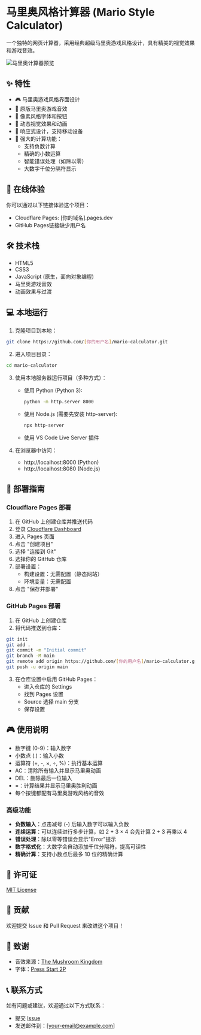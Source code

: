 # 马里奥风格计算器 (Mario Style Calculator)

一个独特的网页计算器，采用经典超级马里奥游戏风格设计，具有精美的视觉效果和游戏音效。

![马里奥计算器预览](https://user-images.githubusercontent.com/your-username/mario-calculator/preview.png)

## ✨ 特性

- 🎮 马里奥游戏风格界面设计
- 🎵 原版马里奥游戏音效
- 🎨 像素风格字体和按钮
- 🌈 动态视觉效果和动画
- 📱 响应式设计，支持移动设备
- 🧮 强大的计算功能：
  - 支持负数计算
  - 精确的小数运算
  - 智能错误处理（如除以零）
  - 大数字千位分隔符显示

## 🚀 在线体验

你可以通过以下链接体验这个项目：

- Cloudflare Pages: [你的域名].pages.dev
- GitHub Pages链接缺少用户名

## 🛠️ 技术栈

- HTML5
- CSS3
- JavaScript (原生，面向对象编程)
- 马里奥游戏音效
- 动画效果与过渡

## 💻 本地运行

1. 克隆项目到本地：
```bash
git clone https://github.com/[你的用户名]/mario-calculator.git
```

2. 进入项目目录：
```bash
cd mario-calculator
```

3. 使用本地服务器运行项目（多种方式）：

   - 使用 Python (Python 3):
     ```bash
     python -m http.server 8000
     ```
   
   - 使用 Node.js (需要先安装 http-server):
     ```bash
     npx http-server
     ```
   
   - 使用 VS Code Live Server 插件

4. 在浏览器中访问：
   - http://localhost:8000 (Python)
   - http://localhost:8080 (Node.js)

## 🚀 部署指南

### Cloudflare Pages 部署

1. 在 GitHub 上创建仓库并推送代码
2. 登录 [Cloudflare Dashboard](https://dash.cloudflare.com/)
3. 进入 Pages 页面
4. 点击 "创建项目"
5. 选择 "连接到 Git"
6. 选择你的 GitHub 仓库
7. 部署设置：
   - 构建设置：无需配置（静态网站）
   - 环境变量：无需配置
8. 点击 "保存并部署"

### GitHub Pages 部署

1. 在 GitHub 上创建仓库
2. 将代码推送到仓库：
```bash
git init
git add .
git commit -m "Initial commit"
git branch -M main
git remote add origin https://github.com/[你的用户名]/mario-calculator.git
git push -u origin main
```

3. 在仓库设置中启用 GitHub Pages：
   - 进入仓库的 Settings
   - 找到 Pages 设置
   - Source 选择 main 分支
   - 保存设置

## 🎮 使用说明

- 数字键 (0-9)：输入数字
- 小数点 (.)：输入小数
- 运算符 (+, -, ×, ÷, %)：执行基本运算
- AC：清除所有输入并显示马里奥动画
- DEL：删除最后一位输入
- =：计算结果并显示马里奥胜利动画
- 每个按键都配有马里奥游戏风格的音效

### 高级功能

- **负数输入**：点击减号 (-) 后输入数字可以输入负数
- **连续运算**：可以连续进行多步计算，如 2 + 3 × 4 会先计算 2 + 3 再乘以 4
- **错误处理**：除以零等错误会显示"Error"提示
- **数字格式化**：大数字会自动添加千位分隔符，提高可读性
- **精确计算**：支持小数点后最多 10 位的精确计算

## 📝 许可证

[MIT License](LICENSE)

## 🤝 贡献

欢迎提交 Issue 和 Pull Request 来改进这个项目！

## 🙏 致谢

- 音效来源：[The Mushroom Kingdom](https://themushroomkingdom.net/)
- 字体：[Press Start 2P](https://fonts.google.com/specimen/Press+Start+2P)

## 📞 联系方式

如有问题或建议，欢迎通过以下方式联系：

- 提交 [Issue](https://github.com/[你的用户名]/mario-calculator/issues)
- 发送邮件到：[your-email@example.com]